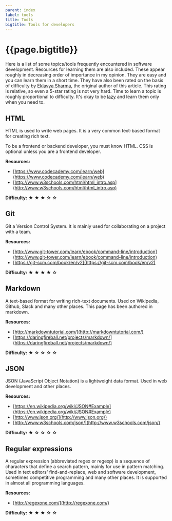```yaml
---
parent: index
label: tools
title: Tools
bigtitle: Tools for developers
---
```


# {{page.bigtitle}}

Here is a list of some topics/tools frequently encountered in software development.
Resources for learning them are also included.
These appear roughly in decreasing order of importance in my opinion.
They are easy and you can learn them in a short time.
They have also been rated on the basis of difficulty
by [Eklavya Sharma](https://github.com/sharmaeklavya2), the original author of this article.
This rating is relative, so even a 5-star rating is not very hard.
Time to learn a topic is roughly proportional to difficulty.
It's okay to be [lazy](https://en.wikipedia.org/wiki/Lazy_evaluation)
and learn them only when you need to.

## HTML

HTML is used to write web pages.
It is a very common text-based format for creating rich text.

To be a frontend or backend developer, you must know HTML.
CSS is optional unless you are a frontend developer.

**Resources:**

* [https://www.codecademy.com/learn/web](https://www.codecademy.com/learn/web)
* [http://www.w3schools.com/html/html_intro.asp](http://www.w3schools.com/html/html_intro.asp)

**Difficulty:** <!--3/5--> &#x2605; &#x2605; &#x2605; &#x2606; &#x2606;

## Git

Git a Version Control System.
It is mainly used for collaborating on a project with a team.

**Resources:**

* [http://www.git-tower.com/learn/ebook/command-line/introduction](http://www.git-tower.com/learn/ebook/command-line/introduction)
* [https://git-scm.com/book/en/v2](https://git-scm.com/book/en/v2)

**Difficulty:** <!--4/5--> &#x2605; &#x2605; &#x2605; &#x2605; &#x2606;

## Markdown

A text-based format for writing rich-text documents.
Used on Wikipedia, Github, Slack and many other places.
This page has been authored in markdown.

**Resources:**

* [http://markdowntutorial.com/](http://markdowntutorial.com/)
* [https://daringfireball.net/projects/markdown/](https://daringfireball.net/projects/markdown/)

**Difficulty:** <!--1/5--> &#x2605; &#x2606; &#x2606; &#x2606; &#x2606;

## JSON

JSON (JavaScript Object Notation) is a lightweight data format.
Used in web development and other places.

**Resources:**

* [https://en.wikipedia.org/wiki/JSON#Example](https://en.wikipedia.org/wiki/JSON#Example)
* [http://www.json.org/](http://www.json.org/)
* [http://www.w3schools.com/json/](http://www.w3schools.com/json/)

**Difficulty:** <!--1/5--> &#x2605; &#x2606; &#x2606; &#x2606; &#x2606;

## Regular expressions

A regular expression (abbreviated regex or regexp) is a sequence of characters that define a search pattern,
mainly for use in pattern matching.
Used in text editors' find-and-replace, web and software development,
sometimes competitive programming and many other places.
It is supported in almost all programming languages.

**Resources:**

* [http://regexone.com/](http://regexone.com/)

**Difficulty:** <!--3/5--> &#x2605; &#x2605; &#x2605; &#x2606; &#x2606;

<!--## Web APIs

Used to fetch data from a web service.
It has interesting uses, like iterating over your facebook friends in a program.

**Resources:**

* https://zapier.com/learn/apis/

**Difficulty:** 5/5 &#x2605; &#x2605; &#x2605; &#x2605; &#x2605;-->
